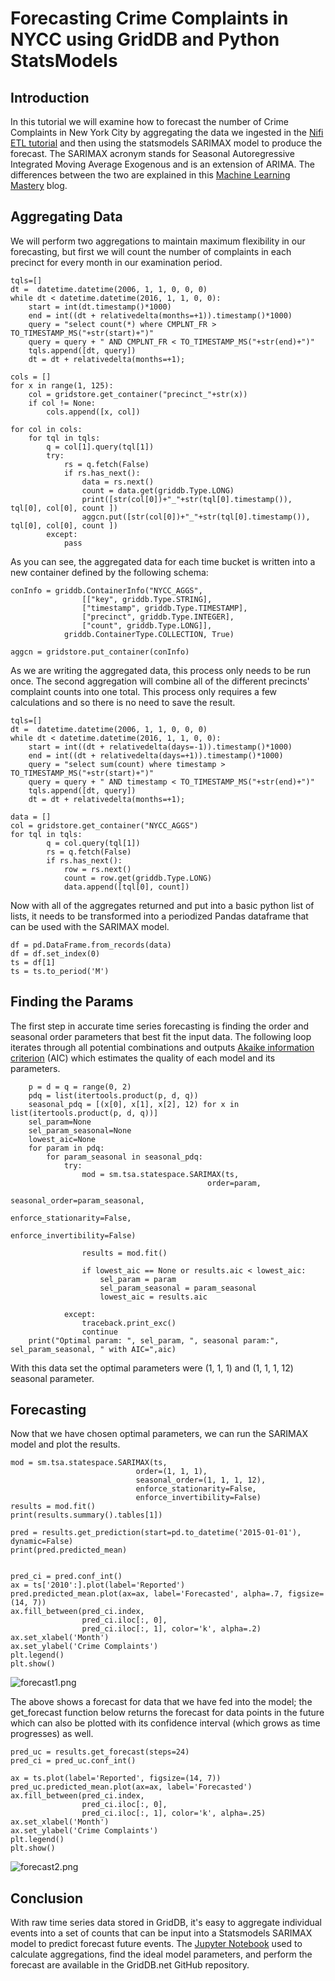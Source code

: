 # Forecasting Crime Complaints in NYCC using GridDB and Python StatsModels

## Introduction

In this tutorial we will examine how to forecast the number of Crime Complaints in New York City by aggregating the data we ingested in the [Nifi ETL tutorial]() and then using the statsmodels SARIMAX model to produce the forecast. The SARIMAX acronym stands for Seasonal Autoregressive Integrated Moving Average Exogenous and is an extension of ARIMA. The differences between the two are explained in this [Machine Learning Mastery](https://machinelearningmastery.com/sarima-for-time-series-forecasting-in-python/) blog. 

## Aggregating Data

We will perform two aggregations to maintain maximum flexibility in our forecasting, but first we will count the number of complaints in each precinct for every month in our examination period.

```
tqls=[]
dt =  datetime.datetime(2006, 1, 1, 0, 0, 0)
while dt < datetime.datetime(2016, 1, 1, 0, 0):
    start = int(dt.timestamp()*1000)
    end = int((dt + relativedelta(months=+1)).timestamp()*1000)
    query = "select count(*) where CMPLNT_FR > TO_TIMESTAMP_MS("+str(start)+")"
    query = query + " AND CMPLNT_FR < TO_TIMESTAMP_MS("+str(end)+")"
    tqls.append([dt, query])
    dt = dt + relativedelta(months=+1);

cols = []
for x in range(1, 125):
    col = gridstore.get_container("precinct_"+str(x))
    if col != None:
        cols.append([x, col])

for col in cols:
    for tql in tqls:
        q = col[1].query(tql[1])
        try:
            rs = q.fetch(False)
            if rs.has_next():
                data = rs.next()
                count = data.get(griddb.Type.LONG)
                print([str(col[0])+"_"+str(tql[0].timestamp()), tql[0], col[0], count ])
                aggcn.put([str(col[0])+"_"+str(tql[0].timestamp()), tql[0], col[0], count ])
        except:
            pass
```

As you can see, the aggregated data for each time bucket is written into a new container defined by the following schema:

```
conInfo = griddb.ContainerInfo("NYCC_AGGS",
                [["key", griddb.Type.STRING], 
                ["timestamp", griddb.Type.TIMESTAMP],
                ["precinct", griddb.Type.INTEGER],
                ["count", griddb.Type.LONG]],
            griddb.ContainerType.COLLECTION, True)

aggcn = gridstore.put_container(conInfo)
```

As we are writing the aggregated data, this process only needs to be run once. The second aggregation will combine all of the different precincts' complaint counts into one total. This process only requires a few calculations and so there is no need to save the result.

```
tqls=[]
dt =  datetime.datetime(2006, 1, 1, 0, 0, 0)
while dt < datetime.datetime(2016, 1, 1, 0, 0):
    start = int((dt + relativedelta(days=-1)).timestamp()*1000)
    end = int((dt + relativedelta(days=+1)).timestamp()*1000)
    query = "select sum(count) where timestamp > TO_TIMESTAMP_MS("+str(start)+")"
    query = query + " AND timestamp < TO_TIMESTAMP_MS("+str(end)+")"
    tqls.append([dt, query])
    dt = dt + relativedelta(months=+1);

data = []
col = gridstore.get_container("NYCC_AGGS")
for tql in tqls:
        q = col.query(tql[1])
        rs = q.fetch(False)
        if rs.has_next():
            row = rs.next()
            count = row.get(griddb.Type.LONG)
            data.append([tql[0], count])
```

Now with all of the aggregates returned and put into a basic python list of lists, it needs to be transformed into a periodized Pandas dataframe that can be used with the SARIMAX model.

```
df = pd.DataFrame.from_records(data)
df = df.set_index(0)
ts = df[1]
ts = ts.to_period('M')

```


## Finding the Params

The first step in accurate time series forecasting is finding the order and seasonal order parameters that best fit the input data. The following loop iterates through all potential combinations and outputs [Akaike information criterion](https://en.wikipedia.org/wiki/Akaike_information_criterion) (AIC) which estimates the quality of each model and its parameters.

```
    p = d = q = range(0, 2)
    pdq = list(itertools.product(p, d, q))
    seasonal_pdq = [(x[0], x[1], x[2], 12) for x in list(itertools.product(p, d, q))]
    sel_param=None
    sel_param_seasonal=None
    lowest_aic=None
    for param in pdq:
        for param_seasonal in seasonal_pdq:
            try:
                mod = sm.tsa.statespace.SARIMAX(ts,
                                            order=param,
                                            seasonal_order=param_seasonal,
                                            enforce_stationarity=False,
                                            enforce_invertibility=False)

                results = mod.fit()

                if lowest_aic == None or results.aic < lowest_aic:
                    sel_param = param
                    sel_param_seasonal = param_seasonal
                    lowest_aic = results.aic

            except:
                traceback.print_exc()
                continue
    print("Optimal param: ", sel_param, ", seasonal param:", sel_param_seasonal, " with AIC=",aic)
```

With this data set the optimal parameters were (1, 1, 1) and (1, 1, 1, 12) seasonal parameter. 

## Forecasting

Now that we have chosen optimal parameters, we can run the SARIMAX model and plot the results. 

```
mod = sm.tsa.statespace.SARIMAX(ts,
                            order=(1, 1, 1),
                            seasonal_order=(1, 1, 1, 12),
                            enforce_stationarity=False,
                            enforce_invertibility=False)
results = mod.fit()
print(results.summary().tables[1])

pred = results.get_prediction(start=pd.to_datetime('2015-01-01'), dynamic=False)
print(pred.predicted_mean)


pred_ci = pred.conf_int()
ax = ts['2010':].plot(label='Reported')
pred.predicted_mean.plot(ax=ax, label='Forecasted', alpha=.7, figsize=(14, 7))
ax.fill_between(pred_ci.index,
                pred_ci.iloc[:, 0],
                pred_ci.iloc[:, 1], color='k', alpha=.2)
ax.set_xlabel('Month')
ax.set_ylabel('Crime Complaints')
plt.legend()
plt.show()
```

![forecast1.png](/img/forecast1.png)

The above shows a forecast for data that we have fed into the model; the get_forecast function below returns the forecast for data points in the future which can also be plotted with its confidence interval (which grows as time progresses) as well.

```
pred_uc = results.get_forecast(steps=24)
pred_ci = pred_uc.conf_int()

ax = ts.plot(label='Reported', figsize=(14, 7))
pred_uc.predicted_mean.plot(ax=ax, label='Forecasted')
ax.fill_between(pred_ci.index,
                pred_ci.iloc[:, 0],
                pred_ci.iloc[:, 1], color='k', alpha=.25)
ax.set_xlabel('Month')
ax.set_ylabel('Crime Complaints')
plt.legend()
plt.show()
```

![forecast2.png](/img/forecast2.png)

## Conclusion

With raw time series data stored in GridDB, it's easy to aggregate individual events into a set of counts that can be input into a Statsmodels SARIMAX model to predict forecast future events. The [Jupyter Notebook](https://github.com/griddbnet/tsforecasting/blob/main/TS%20Forecasting.ipynb) used to calculate aggregations, find the ideal model parameters, and perform the forecast are available in the GridDB.net GitHub repository. 
